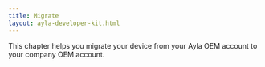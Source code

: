 ```yaml
---
title: Migrate
layout: ayla-developer-kit.html
---
```


This chapter helps you migrate your device from your Ayla OEM account to your company OEM account. 